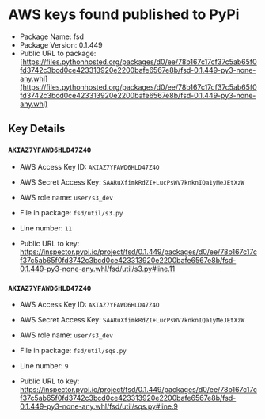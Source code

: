 # AWS keys found published to PyPi

* Package Name: fsd
* Package Version: 0.1.449
* Public URL to package: [https://files.pythonhosted.org/packages/d0/ee/78b167c17cf37c5ab65f0fd3742c3bcd0ce423313920e2200bafe6567e8b/fsd-0.1.449-py3-none-any.whl](https://files.pythonhosted.org/packages/d0/ee/78b167c17cf37c5ab65f0fd3742c3bcd0ce423313920e2200bafe6567e8b/fsd-0.1.449-py3-none-any.whl)

## Key Details

### `AKIAZ7YFAWD6HLD47Z4O`

* AWS Access Key ID: `AKIAZ7YFAWD6HLD47Z4O`
* AWS Secret Access Key: `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` 
* AWS role name: `user/s3_dev`
* File in package: `fsd/util/s3.py`
* Line number: `11`

* Public URL to key: https://inspector.pypi.io/project/fsd/0.1.449/packages/d0/ee/78b167c17cf37c5ab65f0fd3742c3bcd0ce423313920e2200bafe6567e8b/fsd-0.1.449-py3-none-any.whl/fsd/util/s3.py#line.11



### `AKIAZ7YFAWD6HLD47Z4O`

* AWS Access Key ID: `AKIAZ7YFAWD6HLD47Z4O`
* AWS Secret Access Key: `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` 
* AWS role name: `user/s3_dev`
* File in package: `fsd/util/sqs.py`
* Line number: `9`

* Public URL to key: https://inspector.pypi.io/project/fsd/0.1.449/packages/d0/ee/78b167c17cf37c5ab65f0fd3742c3bcd0ce423313920e2200bafe6567e8b/fsd-0.1.449-py3-none-any.whl/fsd/util/sqs.py#line.9


